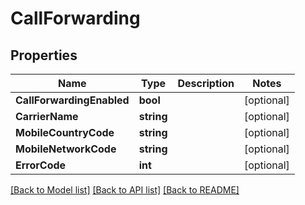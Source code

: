 # CallForwarding

## Properties

Name | Type | Description | Notes
------------ | ------------- | ------------- | -------------
**CallForwardingEnabled** | **bool** |  |[optional] 
**CarrierName** | **string** |  |[optional] 
**MobileCountryCode** | **string** |  |[optional] 
**MobileNetworkCode** | **string** |  |[optional] 
**ErrorCode** | **int** |  |[optional] 

[[Back to Model list]](../README.md#documentation-for-models) [[Back to API list]](../README.md#documentation-for-api-endpoints) [[Back to README]](../README.md)


